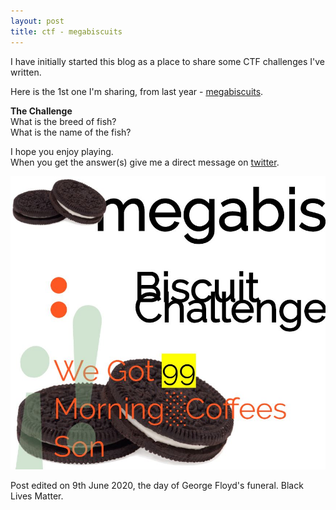 ```yaml
---
layout: post
title: ctf - megabiscuits
---
```

I have initially started this blog as a place to share some CTF challenges I've written.

Here is the 1st one I'm sharing, from last year -  [megabiscuits](https://hiyaleejohnson.github.io/ctf/megabiscuits.html).

**The Challenge**  
What is the breed of fish?  
What is the name of the fish?

I hope you enjoy playing.  
When you get the answer(s) give me a direct message on [twitter](https://twitter.com/lj_actual).

![megabiscuits screenshot](/images/megabiscuits_screenshot_1.JPG)

Post edited on 9th June 2020, the day of George Floyd's funeral.
Black Lives Matter.

